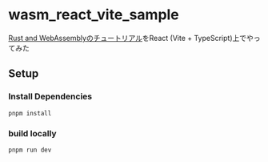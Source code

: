 # wasm_react_vite_sample

[Rust and WebAssemblyのチュートリアル](https://moshg.github.io/rustwasm-book-ja/game-of-life/introduction.html)をReact (Vite + TypeScript)上でやってみた

## Setup

### Install Dependencies

```
pnpm install
```

### build locally

```
pnpm run dev
```
